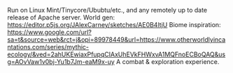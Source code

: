 Run on Linux Mint/Tinycore/Ububtu/etc., and any remotely up to date release of Apache server.
World gen: 
https://editor.p5js.org/JAlexCarney/sketches/AE0B4ltjU
Biome inspiration:
https://www.google.com/url?sa=t&source=web&rct=j&opi=89978449&url=https://www.otherworldlyincantations.com/series/mythic-ecology/&ved=2ahUKEwiaxPfupqCIAxUhEVkFHWxvA1MQFnoECBoQAQ&usg=AOvVaw1v0bj-Yu1b7Jm-eaM9x-uy
A combat & exploration experience.
